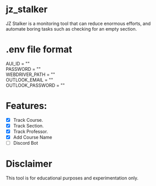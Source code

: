 # jz_stalker
JZ Stalker is a monitoring tool that can reduce enormous efforts, and automate boring tasks such as checking for an empty section. 

# .env file format
AUI_ID = ""\
PASSWORD = ""\
WEBDRIVER_PATH = ""\
OUTLOOK_EMAIL = ""\
OUTLOOK_PASSWORD = ""

# Features:
- [X] Track Course.
- [X] Track Section.
- [X] Track Professor.
- [X] Add Course Name
- [ ] Discord Bot
 
# Disclaimer
This tool is for educational purposes and experimentation only.
